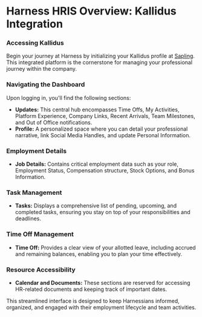 # Harness HRIS Overview: Kallidus Integration

### **Accessing Kallidus**

Begin your journey at Harness by initializing your Kallidus profile at [Sapling](https://harness.saplingapp.io/). This integrated platform is the cornerstone for managing your professional journey within the company.

### **Navigating the Dashboard**

Upon logging in, you'll find the following sections:

- **Updates:** This central hub encompasses Time Offs, My Activities, Platform Experience, Company Links, Recent Arrivals, Team Milestones, and Out of Office notifications.
- **Profile:** A personalized space where you can detail your professional narrative, link Social Media Handles, and update Personal Information.
  
### **Employment Details**

- **Job Details:** Contains critical employment data such as your role, Employment Status, Compensation structure, Stock Options, and Bonus Information.

### **Task Management**

- **Tasks:** Displays a comprehensive list of pending, upcoming, and completed tasks, ensuring you stay on top of your responsibilities and deadlines.

### **Time Off Management**

- **Time Off:** Provides a clear view of your allotted leave, including accrued and remaining balances, enabling you to plan your time effectively.

### **Resource Accessibility**

- **Calendar and Documents:** These sections are reserved for accessing HR-related documents and keeping track of important dates.

This streamlined interface is designed to keep Harnessians informed, organized, and engaged with their employment lifecycle and team activities.